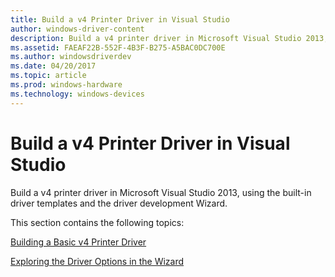 ```yaml
---
title: Build a v4 Printer Driver in Visual Studio
author: windows-driver-content
description: Build a v4 printer driver in Microsoft Visual Studio 2013, using the built-in driver templates and the driver development Wizard.
ms.assetid: FAEAF22B-552F-4B3F-B275-A5BAC0DC700E
ms.author: windowsdriverdev
ms.date: 04/20/2017
ms.topic: article
ms.prod: windows-hardware
ms.technology: windows-devices
---
```


# Build a v4 Printer Driver in Visual Studio


Build a v4 printer driver in Microsoft Visual Studio 2013, using the built-in driver templates and the driver development Wizard.

This section contains the following topics:

[Building a Basic v4 Printer Driver](building-a-basic-v4-printer-driver.md)

[Exploring the Driver Options in the Wizard](exploring-the-driver-options-in-the-wizard.md)

 

 





